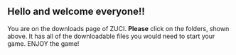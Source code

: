 ## Hello and welcome everyone!!
You are on the downloads page of ZUCI.
**Please** click on the folders, shown above. It has all of the downloadable files you would need to start your game.
ENJOY the game!
